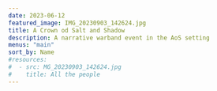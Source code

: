 ```yaml
---
date: 2023-06-12
featured_image: IMG_20230903_142624.jpg
title: A Crown od Salt and Shadow
description: A narrative warband event in the AoS setting
menus: "main"
sort_by: Name
#resources:
#  - src: MG_20230903_142624.jpg
#    title: All the people
---
```

